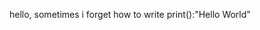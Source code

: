 hello, sometimes i forget how to write print():"Hello World"
<!---
pinkisev/pinkisev is a ✨ special ✨ repository because its `README.md` (this file) appears on your GitHub profile.
You can click the Preview link to take a look at your changes.
--->
